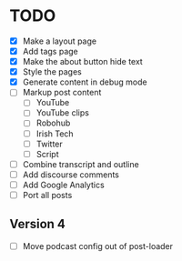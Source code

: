 TODO
====

- [x] Make a layout page
- [x] Add tags page
- [x] Make the about button hide text
- [x] Style the pages
- [x] Generate content in debug mode
- [ ] Markup post content
  - [ ] YouTube
  - [ ] YouTube clips
  - [ ] Robohub
  - [ ] Irish Tech
  - [ ] Twitter
  - [ ] Script
- [ ] Combine transcript and outline
- [ ] Add discourse comments
- [ ] Add Google Analytics
- [ ] Port all posts

Version 4
---------

- [ ] Move podcast config out of post-loader
